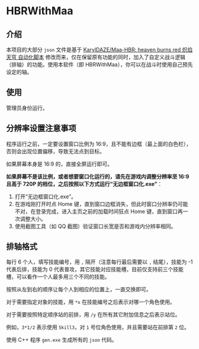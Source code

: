# HBRWithMaa

## 介绍

本项目的大部分 `json` 文件是基于 [KarylDAZE/Maa-HBR: heaven burns red 炽焰天穹 自动化脚本](https://github.com/KarylDAZE/Maa-HBR) 修改而来，仅在保留原有功能的同时，加入了自定义战斗逻辑（排轴）的功能。使用本软件（即 HBRWithMaa），你可以在战斗时使用自己预先设定的轴。

## 使用

管理员身份运行。

## 分辨率设置注意事项

程序运行之前，一定要设置窗口比例为 16:9，且不能有边框（最上面的白色栏），否则会出现位置偏移，导致无法点到目标。

如果屏幕本身是 16:9 的，直接全屏运行即可。

**如果屏幕不是该比例，或者想要窗口化运行的，请先在游戏内调整分辨率至 16:9 且高于 720P 的档位，之后按照以下方式运行“无边框窗口化.exe”**：

1. 打开“无边框窗口化.exe”。
2. 在游戏刚打开时点 Home 键，直到窗口边框消失，但此时窗口分辨率仍可能不对，在登录完成，进入主页之前的加载时间狂点 Home 键，直到窗口再一次调整大小。
3. 使用截图工具（如 QQ 截图）验证窗口长宽是否和游戏内分辨率相同。

## 排轴格式

每行 6 个人，填写技能编号，用 `,` 隔开（注意每行最后需要以 `,` 结尾），技能为 -1 代表后排，技能为 0 代表普攻，其它技能对应技能槽，目前仅支持前三个技能槽，可以看作一个人最多用三个不同的技能。

按照从左到右的顺序让每个人到相应的位置上，一直交换即可。

对于需要指定对象的技能，用 `*x` 在技能编号之后表示对哪一个角色使用。

对于需要按照特定顺序站的前排，用 `/y` 在所有其它附加信息之后表示站位。

例如，`3*1/2` 表示使用 `Skill3`，对 `1` 号位角色使用，并且需要站在前排第 `2` 位。

使用 C++ 程序 `gen.exe` 生成所有的 `json` 代码。
